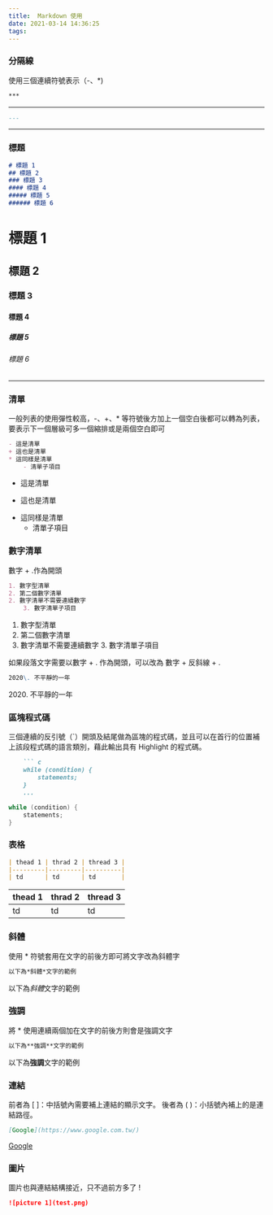 ```yaml
---
title:  Markdown 使用
date: 2021-03-14 14:36:25
tags:
---
```


### 分隔線
使用三個連續符號表示（-、*)
``` markdown
***
```
***

``` markdown
---
```
---

### 標題
``` markdown
# 標題 1
## 標題 2
### 標題 3
#### 標題 4
##### 標題 5
###### 標題 6
```

# 標題 1
## 標題 2
### 標題 3
#### 標題 4
##### 標題 5
###### 標題 6
***

### 清單
一般列表的使用彈性較高，-、+、* 等符號後方加上一個空白後都可以轉為列表，要表示下一個層級可多一個縮排或是兩個空白即可
``` markdown
- 這是清單
+ 這也是清單
* 這同樣是清單
	- 清單子項目
```
- 這是清單
+ 這也是清單
* 這同樣是清單
	- 清單子項目

### 數字清單
數字 + .作為開頭
``` markdown
1. 數字型清單
2. 第二個數字清單
2. 數字清單不需要連續數字
	3. 數字清單子項目
```
1. 數字型清單
2. 第二個數字清單
2. 數字清單不需要連續數字
	3. 數字清單子項目

如果段落文字需要以數字 + . 作為開頭，可以改為 數字 + 反斜線 + .
``` markdown
2020\. 不平靜的一年
```
2020\. 不平靜的一年

### 區塊程式碼
三個連續的反引號（`）開頭及結尾做為區塊的程式碼，並且可以在首行的位置補上該段程式碼的語言類別，藉此輸出具有 Highlight 的程式碼。
``` markdown
	``` c 
	while (condition) {
		statements;
	}
	...
```


``` c 
while (condition) {
	statements;
}
```

### 表格
``` markdown
| thead 1 | thrad 2 | thread 3 |
|---------|---------|----------|
| td      | td      | td       |
```
| thead 1 | thrad 2 | thread 3 |
|---------|---------|----------|
| td      | td      | td       |

### 斜體
使用 * 符號套用在文字的前後方即可將文字改為斜體字
``` markdown
以下為*斜體*文字的範例
```
以下為*斜體*文字的範例



### 強調
將 * 使用連續兩個加在文字的前後方則會是強調文字
``` markdown
以下為**強調**文字的範例
```
以下為**強調**文字的範例

### 連結
前者為 [ ]：中括號內需要補上連結的顯示文字。
後者為 ( )：小括號內補上的是連結路徑。
``` markdown
[Google](https://www.google.com.tw/)
```
[Google](https://www.google.com.tw/)

### 圖片
圖片也與連結結構接近，只不過前方多了 !
``` markdown
![picture 1](test.png)
```






